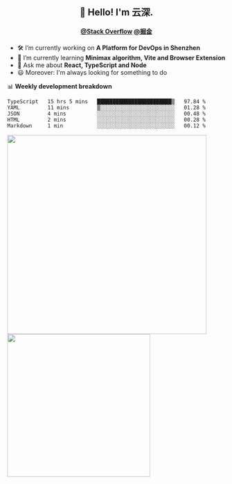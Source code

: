 <h2 align="center">👋 Hello! I'm 云深.</h2>

<h4 align="center"><a href="https://stackoverflow.com/users/8335317/theprimone">@Stack Overflow</a> <a href="https://juejin.cn/user/2752832849055864">@掘金</a></h4>

- 🛠 I’m currently working on **A Platform for DevOps in Shenzhen**
- 🚀 I’m currently learning **Minimax algorithm, Vite and Browser Extension**
- 💬 Ask me about **React, TypeScript and Node**
- 😃 Moreover: I'm always looking for something to do

📊 **Weekly development breakdown**

<!--START_SECTION:waka-->
```text
TypeScript   15 hrs 5 mins   ████████████████████████▒   97.84 % 
YAML         11 mins         ▒░░░░░░░░░░░░░░░░░░░░░░░░   01.28 % 
JSON         4 mins          ░░░░░░░░░░░░░░░░░░░░░░░░░   00.48 % 
HTML         2 mins          ░░░░░░░░░░░░░░░░░░░░░░░░░   00.28 % 
Markdown     1 min           ░░░░░░░░░░░░░░░░░░░░░░░░░   00.12 % 
```
<!--END_SECTION:waka-->

<p>
<img align="left" width="460" src="https://github-readme-stats.vercel.app/api?username=theprimone&custom_title=Yuns's Github Stats&theme=graywhite&hide_border=true&disable_animations=true"/> <img align="left" width="330" src="https://github-readme-stats.vercel.app/api/top-langs/?username=theprimone&layout=compact&theme=graywhite&hide_border=true"/>
</p>
